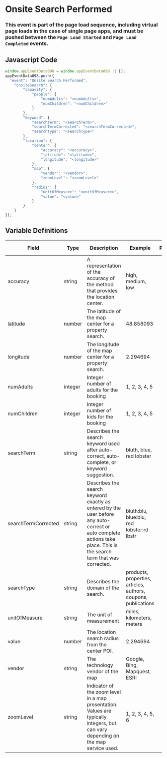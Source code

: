 # Onsite Search Performed

### This event is part of the page load sequence, including virtual page loads in the case of single page apps, and must be pushed between the `Page Load Started` and `Page Load Completed` events.

## Javascript Code
```js
window.appEventData098 = window.appEventData098 || [];
appEventData098.push({
  "event": "Onsite Search Performed",
    "onsiteSearch": {
        "capacity": {
            "people": {
                "numAdults": "<numAdults>",
                "numChildren": "<numChildren>"
            }
        },
        "keyword": {
            "searchTerm": "<searchTerm>",
            "searchTermCorrected": "<searchTermCorrected>",
            "searchType": "<searchType>"
        },
        "location": {
            "center": {
                "accuracy": "<accuracy>",
                "latitude": "<latitude>",
                "longitude": "<longitude>"
            },
            "map": {
                "vendor": "<vendor>",
                "zoomLevel": "<zoomLevel>"
            },
            "radius": {
                "unitOfMeasure": "<unitOfMeasure>",
                "value": "<value>"
            }
        }
    }
});
```

## Variable Definitions

|Field|Type|Description|Example|Pattern|Min Length|Max Length|Minimum|Maximum|Multiple Of|
| --- | --- | --- | --- | --- | --- | --- | --- | --- | --- |
|accuracy|string|A representation of the accuracy of the method that provides the location center.|high, medium, low|||||||
|latitude|number|The latitude of the map center for a property search.|48.858093||||-90|90||
|longitude|number|The longitude of the map center for a property search.|2.294694||||-180|180||
|numAdults|integer|Integer number of adults for the booking|1, 2, 3, 4, 5||||1|||
|numChildren|integer|Integer number of kids for the booking|1, 2, 3, 4, 5||||0|||
|searchTerm|string|Describes the search keyword used after auto-correct, auto-complete, or keyword suggestion. |bluth, blue, red lobster|||||||
|searchTermCorrected|string|Describes the search keyword exactly as entered by the user before any auto-correct or auto complete actions take place.  This is the search term that was corrected. |bluth:blu, blue:blu, red lobster:rd lbstr|||||||
|searchType|string|Describes the domain of the search. |products, properties, articles, authors, coupons, publications|||||||
|unitOfMeasure|string|The unit of measurement|miles, kilometers, meters|||||||
|value|number|The location search radius from the center POI.|2.294694||||0|||
|vendor|string|The technology vendor of the map|Google, Bing, Mapquest, ESRI|||||||
|zoomLevel|string|Indicator of the zoom level in a map presentation. Values are typically integers, but can vary depending on the map service used. |1, 2, 3, 4, 5, 6|||||||



